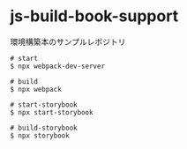 # js-build-book-support

環境構築本のサンプルレポジトリ

```
# start
$ npx webpack-dev-server

# build
$ npx webpack

# start-storybook
$ npx start-storybook

# build-storybook
$ npx storybook
```
